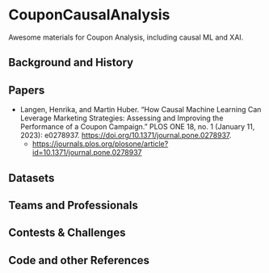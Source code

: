 # CouponCausalAnalysis
Awesome materials for Coupon Analysis, including causal ML and XAI.


## Background and History

## Papers
- Langen, Henrika, and Martin Huber. “How Causal Machine Learning Can Leverage Marketing Strategies: Assessing and Improving the Performance of a Coupon Campaign.” PLOS ONE 18, no. 1 (January 11, 2023): e0278937. https://doi.org/10.1371/journal.pone.0278937.
  - https://journals.plos.org/plosone/article?id=10.1371/journal.pone.0278937

## Datasets

## Teams and Professionals

## Contests & Challenges

## Code and other References
